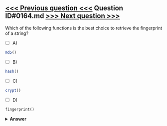 [<<< Previous question <<<](0163.md)   Question ID#0164.md   [>>> Next question >>>](0165.md)
---

Which of the following functions is the best choice to retrieve the fingerprint of a string?

- [ ] A)
```php
md5()
```

- [ ] B)
```php
hash()
```

- [ ] C)
```php
crypt()
```

- [ ] D)
```php
fingerprint()
```


<details><summary><b>Answer</b></summary>
<p>
  Answer: <strong>A</strong>
</p>
</details>
